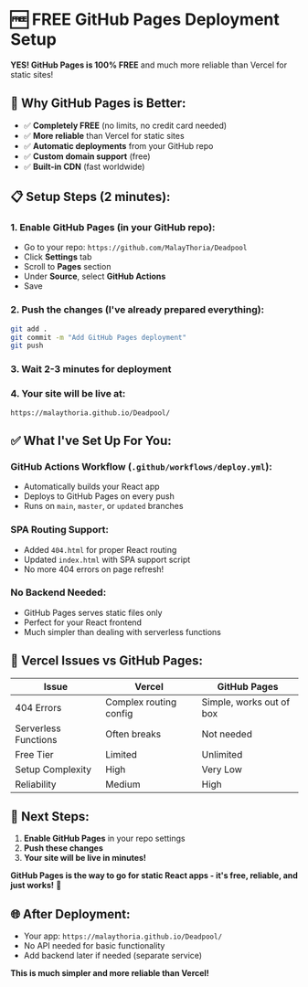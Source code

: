 # 🆓 FREE GitHub Pages Deployment Setup

**YES! GitHub Pages is 100% FREE** and much more reliable than Vercel for static sites!

## 🚀 **Why GitHub Pages is Better:**
- ✅ **Completely FREE** (no limits, no credit card needed)
- ✅ **More reliable** than Vercel for static sites
- ✅ **Automatic deployments** from your GitHub repo
- ✅ **Custom domain support** (free)
- ✅ **Built-in CDN** (fast worldwide)

## 📋 **Setup Steps (2 minutes):**

### 1. **Enable GitHub Pages** (in your GitHub repo):
   - Go to your repo: `https://github.com/MalayThoria/Deadpool`
   - Click **Settings** tab
   - Scroll to **Pages** section
   - Under **Source**, select **GitHub Actions**
   - Save

### 2. **Push the changes** (I've already prepared everything):
   ```bash
   git add .
   git commit -m "Add GitHub Pages deployment"
   git push
   ```

### 3. **Wait 2-3 minutes** for deployment

### 4. **Your site will be live at:**
   `https://malaythoria.github.io/Deadpool/`

## ✅ **What I've Set Up For You:**

### **GitHub Actions Workflow** (`.github/workflows/deploy.yml`):
- Automatically builds your React app
- Deploys to GitHub Pages on every push
- Runs on `main`, `master`, or `updated` branches

### **SPA Routing Support**:
- Added `404.html` for proper React routing
- Updated `index.html` with SPA support script
- No more 404 errors on page refresh!

### **No Backend Needed**:
- GitHub Pages serves static files only
- Perfect for your React frontend
- Much simpler than dealing with serverless functions

## 🔧 **Vercel Issues vs GitHub Pages:**

| Issue | Vercel | GitHub Pages |
|-------|--------|--------------|
| 404 Errors | Complex routing config | Simple, works out of box |
| Serverless Functions | Often breaks | Not needed |
| Free Tier | Limited | Unlimited |
| Setup Complexity | High | Very Low |
| Reliability | Medium | High |

## 🎯 **Next Steps:**
1. **Enable GitHub Pages** in your repo settings
2. **Push these changes**
3. **Your site will be live in minutes!**

**GitHub Pages is the way to go for static React apps - it's free, reliable, and just works!** 🎉

## 🌐 **After Deployment:**
- Your app: `https://malaythoria.github.io/Deadpool/`
- No API needed for basic functionality
- Add backend later if needed (separate service)

**This is much simpler and more reliable than Vercel!**